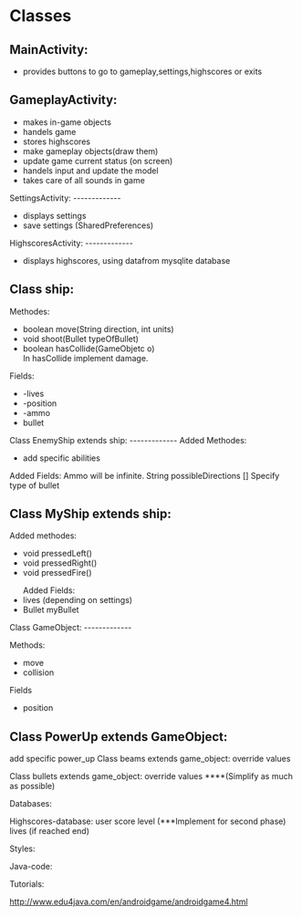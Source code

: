 Classes
=============

MainActivity:
-------------
<ul>
<li>provides buttons to go to gameplay,settings,highscores or exits</li>
</ul>


GameplayActivity:
-------------
<ul>
<li>makes in-game objects</li>
<li>handels game</li>
<li>stores highscores</li>
<li>make gameplay objects(draw them)</li>
<li>update game current status (on screen)</li>
<li>handels input and update the model</li>
<li>takes care of all sounds in game</li>
</ul>
SettingsActivity:
-------------
<ul>
<li>displays settings</li>
<li>save settings (SharedPreferences)</li>
</ul>
HighscoresActivity:
-------------
<ul>
<li>displays highscores, using datafrom mysqlite database</li>
</ul>



Class ship:
-------------
Methodes:
<ul>
<li>boolean move(String direction, int units)</li>
<li>void shoot(Bullet typeOfBullet)</li>
<li>boolean hasCollide(GameObjetc o)</li>
In hasCollide implement damage.
</ul>
Fields:
<ul>
<li>-lives</li>
<li>-position</li>
<li>-ammo</li>
<li>bullet</li>
</ul>
Class EnemyShip extends ship:
-------------
Added Methodes:
<ul>
<li>add specific abilities</li>
</ul>
Added Fields:
Ammo will be infinite.
String possibleDirections []
Specify type of bullet



Class MyShip extends ship:
-------------
Added methodes:
<ul>
<li>void pressedLeft()</li>
<li>void pressedRight()</li>
<li>void pressedFire()</li>
</ul>

<ul>
Added Fields:
<li>lives (depending on settings)</li>
<li>Bullet myBullet</li>
</ul>
Class GameObject:
-------------

Methods:
<ul>
<li>move</li>
<li>collision</li>
</ul>
Fields
<ul>
<li>position</li>
</ul>


Class PowerUp extends GameObject:
-------------
add specific power_up
Class beams extends game_object:
override  values 

Class bullets extends game_object:
override  values 
****(Simplify as much as possible)

Databases:

Highscores-database:
user
score
level (***Implement for second phase)
lives (if reached end)


Styles:

Java-code:



Tutorials:

http://www.edu4java.com/en/androidgame/androidgame4.html
